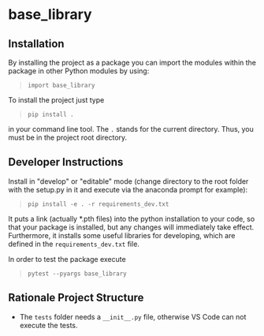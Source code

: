 # base_library

## Installation

By installing the project as a package you can import the modules within the package in other Python modules by using:

> `import base_library`

To install the project just type
> `pip install .`

in your command line tool. The `.` stands for the current directory. Thus, you must be in the project root directory.

## Developer Instructions

Install in "develop" or "editable" mode (change directory to the root folder with the setup.py in it and execute via the anaconda prompt for example):

> `pip install -e . -r requirements_dev.txt`

It puts a link (actually *.pth files) into the python installation to your code, so that your package is installed, but any changes will immediately take effect.
Furthermore, it installs some useful libraries for developing, which are defined in the `requirements_dev.txt` file.

In order to test the package execute

> `pytest --pyargs base_library`

## Rationale Project Structure

- The `tests` folder needs a `__init__.py` file, otherwise VS Code can not execute the tests.
